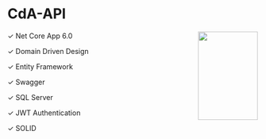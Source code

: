 # CdA-API

<img src="https://pbs.twimg.com/profile_images/1416076548810199042/dDOIj8ww_400x400.jpg" align="right"
     width="120" height="178">
     
<p>&#10003; Net Core App 6.0</p>
<p>&#10003; Domain Driven Design</p>
<p>&#10003; Entity Framework</p>
<p>&#10003; Swagger</p>
<p>&#10003; SQL Server</p>
<p>&#10003; JWT Authentication</p>
<p>&#10003; SOLID</p>

